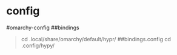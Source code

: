 # config
#omarchy-config
##bindings
> cd .local/share/omarchy/default/hypr/
##bindings.config
> cd .config/hypy/
